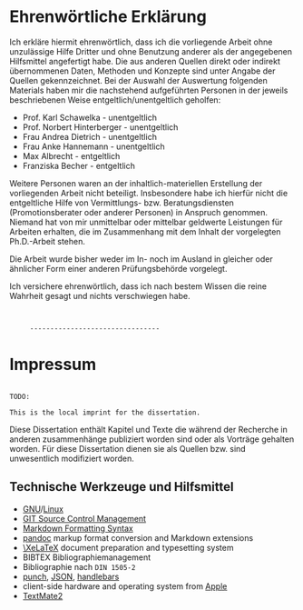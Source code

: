 # Ehrenwörtliche Erklärung

Ich erkläre hiermit ehrenwörtlich, dass ich die vorliegende Arbeit ohne unzulässige Hilfe Dritter und ohne Benutzung anderer als der angegebenen Hilfsmittel angefertigt habe. Die aus anderen Quellen direkt oder indirekt übernommenen Daten, Methoden und Konzepte sind unter Angabe der Quellen gekennzeichnet.
Bei der Auswahl der Auswertung folgenden Materials haben mir die nachstehend aufgeführten Personen in der jeweils beschriebenen Weise entgeltlich/unentgeltlich geholfen:

- Prof\. Karl Schawelka - unentgeltlich
- Prof\. Norbert Hinterberger - unentgeltlich
- Frau Andrea Dietrich - unentgeltlich
- Frau Anke Hannemann - unentgeltlich
- Max Albrecht - entgeltlich
- Franziska Becher - entgeltlich

Weitere Personen waren an der inhaltlich-materiellen Erstellung der vorliegenden Arbeit nicht beteiligt. Insbesondere habe ich hierfür nicht die entgeltliche Hilfe von Vermittlungs- bzw. Beratungsdiensten (Promotionsberater oder anderer Personen) in Anspruch genommen. Niemand hat von mir unmittelbar oder mittelbar geldwerte Leistungen für Arbeiten erhalten, die im Zusammenhang mit dem Inhalt der vorgelegten Ph.D.-Arbeit stehen.

Die Arbeit wurde bisher weder im In- noch im Ausland in gleicher oder ähnlicher Form einer anderen Prüfungsbehörde vorgelegt.

Ich versichere ehrenwörtlich, dass ich nach bestem Wissen die reine Wahrheit gesagt und nichts verschwiegen habe.

~~~~~ {#signature-NTS}
    
    
     --------------------------------
~~~~~








# Impressum

~~~~~~~~~~~~~~~~~~~~~~~~~~~~~~~~~~~ { .editorial-content }

TODO:

This is the local imprint for the dissertation.

~~~~~~~~~~~~~~~~~~~~~~~~~~~~~~~~~~~~~~~~~~~~~~~~~~

Diese Dissertation enthält Kapitel und Texte die während der Recherche in anderen zusammenhänge publiziert worden sind oder als Vorträge gehalten worden. Für diese Dissertation dienen sie als Quellen bzw. sind unwesentlich modifiziert worden.


## Technische Werkzeuge und Hilfsmittel

- [GNU](http://www.gnu.org)/[Linux](http://www.linuxfoundation.org)
- [GIT Source Control Management](http://git-scm.com)
- [Markdown Formatting Syntax](http://daringfireball.net/projects/markdown/)
- [pandoc](http://johnmacfarlane.net/pandoc/) markup format conversion and Markdown extensions
- [\XeLaTeX](http://scripts.sil.org/xetex) document preparation and typesetting system
- BIBTEX Bibliographiemanagement
- Bibliographie nach `DIN 1505-2`
- [punch](https://github.com/laktek/punch), [JSON](http://json.org), [handlebars](http://handlebarsjs.com)
- client-side hardware and operating system from [Apple](http://apple.com)
- [TextMate2](http://macromates.com)
